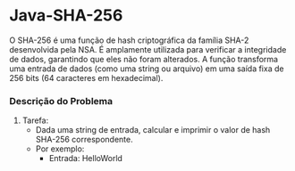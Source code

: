 # Java-SHA-256

O SHA-256 é uma função de hash criptográfica da família SHA-2 desenvolvida pela NSA. É amplamente utilizada para verificar a integridade de dados, garantindo que eles não foram alterados. A função transforma uma entrada de dados (como uma string ou arquivo) em uma saída fixa de 256 bits (64 caracteres em hexadecimal).

### Descrição do Problema
1. Tarefa:
   - Dada uma string de entrada, calcular e imprimir o valor de hash SHA-256 correspondente.
   - Por exemplo:
     * Entrada: HelloWorld
